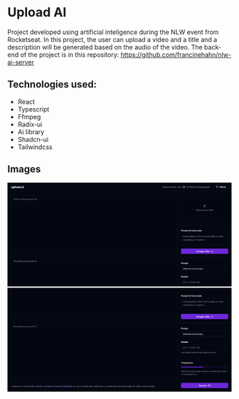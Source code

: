 # Upload AI
Project developed using artificial inteligence during the NLW event from Rocketseat. In this project, the user can upload a video and a title and a description will be generated based on the audio of the video.
The back-end of the project is in this repository: https://github.com/francinehahn/nlw-ai-server

## Technologies used:
- React
- Typescript
- Ffmpeg
- Radix-ui
- Ai library
- Shadcn-ui
- Tailwindcss

## Images
![Image1](./image1.png)
![Image2](./image2.png)
